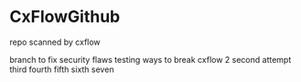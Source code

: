 # CxFlowGithub
repo scanned by cxflow

branch to fix security flaws
testing ways to break cxflow
2
second attempt
third
fourth
fifth
sixth
seven